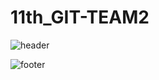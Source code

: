 # 11th_GIT-TEAM2

![header](https://capsule-render.vercel.app/api?type=waving&color=FD866E&height=300&section=header&text=우리가%20짱2조&fontSize=90)

![footer](https://capsule-render.vercel.app/api?type=waving&color=75BDE0&height=300&section=footer&text=중간%20끝나고%20만나요&fontSize=90)
